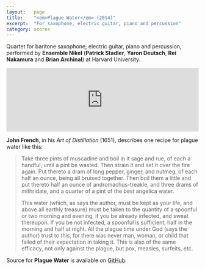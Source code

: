 ```yaml
---
layout:   page
title:    "<em>Plague Water</em> (2014)"
excerpt:  "For saxophone, electric guitar, piano and percussion"
category: scores
---
```


Quartet for baritone saxophone, electric guitar, piano and percussion,
performed by **Ensemble Nikel** (**Patrick Stadler**, **Yaron Deutsch**, **Rei
Nakamura** and **Brian Archinal**) at Harvard University.

<p><iframe width="100%" height="166" scrolling="no" frameborder="no" src="https://w.soundcloud.com/player/?url=https%3A//api.soundcloud.com/tracks/145543310&amp;color=ff5500&amp;auto_play=false&amp;hide_related=false&amp;show_comments=true&amp;show_user=true&amp;show_reposts=false"></iframe></p>

**John French**, in his *Art of Distillation* (1651), describes one recipe for plague
water like this:

> Take three pints of muscadine and boil in it sage and rue, of each a handful,
> until a pint be wasted. Then strain it and set it over the fire again. Put
> thereto a dram of long pepper, ginger, and nutmeg, of each half an ounce,
> being all bruised together. Then boil them a little and put thereto half an
> ounce of andromachus-treakle, and three drams of mithridate, and a quarter of
> a pint of the best angelica water.
>
> This water (which, as says the author, must be kept as your life, and above
> all earthly treasure) must be taken to the quantity of a spoonful or two
> morning and evening, if you be already infected, and sweat thereupon. If you
> be not infected, a spoonful is sufficient, half in the morning and half at
> night. All the plague time under God (says the author) trust to this, for
> there was never man, woman, or child that failed of their expectation in
> taking it. This is also of the same efficacy, not only against the plague,
> but pox, measles, surfeits, etc.

Source for **Plague Water** is available on
[GitHub](https://github.com/josiah-wolf-oberholtzer/plague_water).